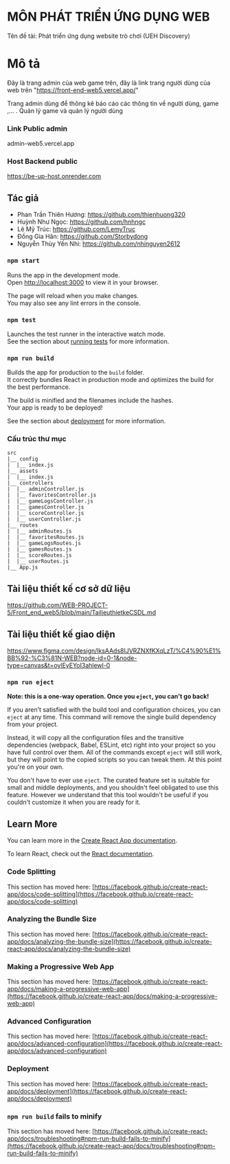 # MÔN PHÁT TRIỂN ỨNG DỤNG WEB 
Tên đề tài: Phát triển ứng dụng website trò chơi (UEH Discovery)

# Mô tả
Đây là trang admin của web game trên, đây là link trang người dùng của web trên "https://front-end-web5.vercel.app/"

Trang admin dùng để thông kê báo cáo các thông tin về người dùng, game ,... . Quản lý game và quản lý người dùng 

### Link Public admin
admin-web5.vercel.app

### Host Backend public
https://be-up-host.onrender.com

## Tác giả
- Phan Trần Thiên Hương: https://github.com/thienhuong320
- Huỳnh Như Ngọc: https://github.com/hnhngc
- Lê Mỹ Trúc: https://github.com/LemyTruc
- Đồng Gia Hân: https://github.com/Storbydong
- Nguyễn Thùy Yến Nhi: https://github.com/nhinguyen2612

### `npm start`

Runs the app in the development mode.\
Open [http://localhost:3000](http://localhost:3000) to view it in your browser.

The page will reload when you make changes.\
You may also see any lint errors in the console.

### `npm test`

Launches the test runner in the interactive watch mode.\
See the section about [running tests](https://facebook.github.io/create-react-app/docs/running-tests) for more information.

### `npm run build`

Builds the app for production to the `build` folder.\
It correctly bundles React in production mode and optimizes the build for the best performance.

The build is minified and the filenames include the hashes.\
Your app is ready to be deployed!

See the section about [deployment](https://facebook.github.io/create-react-app/docs/deployment) for more information.



### Cấu trúc thư mục
```
src
|__ config
|  |__ index.js
|__ assets
|  |__ index.js
|__ controllers
|  |__ adminController.js
|  |__ favoritesController.js
|  |__ gameLogsController.js
|  |__ gamesController.js
|  |__ scoreController.js
|  |__ userController.js
|__ routes
|  |__ adminRoutes.js
|  |__ favoritesRoutes.js
|  |__ gameLogsRoutes.js
|  |__ gamesRoutes.js
|  |__ scoreRoutes.js
|  |__ userRoutes.js
|__ App.js

```
## Tài liệu thiết kế cơ sở dữ liệu
https://github.com/WEB-PROJECT-5/Front_end_web5/blob/main/TailieuthietkeCSDL.md

## Tài liệu thiết kế giao diện
https://www.figma.com/design/lksAAds8IJVRZNXfKXqLzT/%C4%90%E1%BB%92-%C3%81N-WEB?node-id=0-1&node-type=canvas&t=oylEyEYoI3ahlewl-0

### `npm run eject`

**Note: this is a one-way operation. Once you `eject`, you can't go back!**

If you aren't satisfied with the build tool and configuration choices, you can `eject` at any time. This command will remove the single build dependency from your project.

Instead, it will copy all the configuration files and the transitive dependencies (webpack, Babel, ESLint, etc) right into your project so you have full control over them. All of the commands except `eject` will still work, but they will point to the copied scripts so you can tweak them. At this point you're on your own.

You don't have to ever use `eject`. The curated feature set is suitable for small and middle deployments, and you shouldn't feel obligated to use this feature. However we understand that this tool wouldn't be useful if you couldn't customize it when you are ready for it.

## Learn More

You can learn more in the [Create React App documentation](https://facebook.github.io/create-react-app/docs/getting-started).

To learn React, check out the [React documentation](https://reactjs.org/).

### Code Splitting

This section has moved here: [https://facebook.github.io/create-react-app/docs/code-splitting](https://facebook.github.io/create-react-app/docs/code-splitting)

### Analyzing the Bundle Size

This section has moved here: [https://facebook.github.io/create-react-app/docs/analyzing-the-bundle-size](https://facebook.github.io/create-react-app/docs/analyzing-the-bundle-size)

### Making a Progressive Web App

This section has moved here: [https://facebook.github.io/create-react-app/docs/making-a-progressive-web-app](https://facebook.github.io/create-react-app/docs/making-a-progressive-web-app)

### Advanced Configuration

This section has moved here: [https://facebook.github.io/create-react-app/docs/advanced-configuration](https://facebook.github.io/create-react-app/docs/advanced-configuration)

### Deployment

This section has moved here: [https://facebook.github.io/create-react-app/docs/deployment](https://facebook.github.io/create-react-app/docs/deployment)

### `npm run build` fails to minify

This section has moved here: [https://facebook.github.io/create-react-app/docs/troubleshooting#npm-run-build-fails-to-minify](https://facebook.github.io/create-react-app/docs/troubleshooting#npm-run-build-fails-to-minify)
